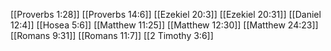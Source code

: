 [[Proverbs 1:28]]
[[Proverbs 14:6]]
[[Ezekiel 20:3]]
[[Ezekiel 20:31]]
[[Daniel 12:4]]
[[Hosea 5:6]]
[[Matthew 11:25]]
[[Matthew 12:30]]
[[Matthew 24:23]]
[[Romans 9:31]]
[[Romans 11:7]]
[[2 Timothy 3:6]]
